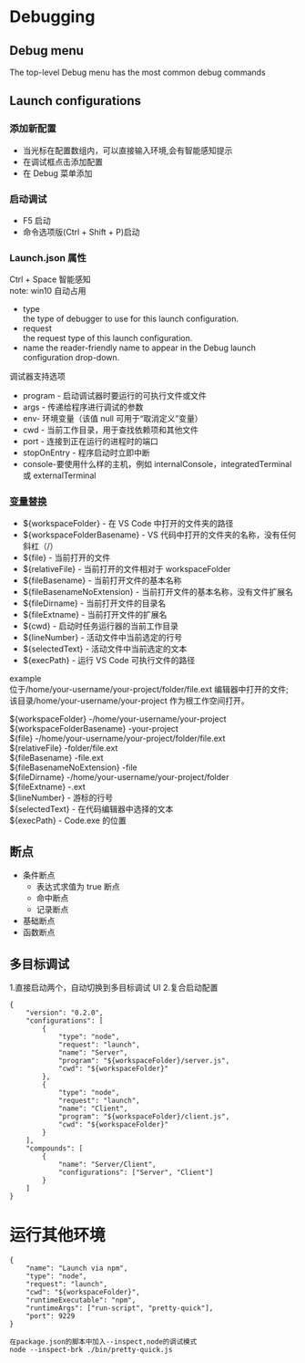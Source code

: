 # Debugging

## Debug menu

The top-level Debug menu has the most common debug commands

## Launch configurations

### 添加新配置

- 当光标在配置数组内，可以直接输入环境,会有智能感知提示
- 在调试框点击添加配置
- 在 Debug 菜单添加

### 启动调试

- F5 启动
- 命令选项版(Ctrl + Shift + P)启动

### Launch.json 属性

Ctrl + Space 智能感知  
note: win10 自动占用

- type  
  the type of debugger to use for this launch configuration.
- request  
  the request type of this launch configuration.
- name
  the reader-friendly name to appear in the Debug launch configuration drop-down.

调试器支持选项

- program - 启动调试器时要运行的可执行文件或文件
- args - 传递给程序进行调试的参数
- env- 环境变量（该值 null 可用于“取消定义”变量）
- cwd - 当前工作目录，用于查找依赖项和其他文件
- port - 连接到正在运行的进程时的端口
- stopOnEntry - 程序启动时立即中断
- console-要使用什么样的主机，例如 internalConsole，integratedTerminal 或 externalTerminal

### [变量替换](https://code.visualstudio.com/docs/editor/variables-reference)

- \${workspaceFolder} - 在 VS Code 中打开的文件夹的路径
- \${workspaceFolderBasename} - VS 代码中打开的文件夹的名称，没有任何斜杠（/）
- \${file} - 当前打开的文件
- \${relativeFile} - 当前打开的文件相对于 workspaceFolder
- \${fileBasename} - 当前打开文件的基本名称
- \${fileBasenameNoExtension} - 当前打开文件的基本名称，没有文件扩展名
- \${fileDirname} - 当前打开文件的目录名
- \${fileExtname} - 当前打开文件的扩展名
- \${cwd} - 启动时任务运行器的当前工作目录
- \${lineNumber} - 活动文件中当前选定的行号
- \${selectedText} - 活动文件中当前选定的文本
- \${execPath} - 运行 VS Code 可执行文件的路径

example  
位于/home/your-username/your-project/folder/file.ext 编辑器中打开的文件;  
该目录/home/your-username/your-project 作为根工作空间打开。

${workspaceFolder} -/home/your-username/your-project  
${workspaceFolderBasename} -your-project  
${file} -/home/your-username/your-project/folder/file.ext  
${relativeFile} -folder/file.ext  
${fileBasename} -file.ext  
${fileBasenameNoExtension} -file  
${fileDirname} -/home/your-username/your-project/folder  
${fileExtname} -.ext  
${lineNumber} - 游标的行号  
${selectedText} - 在代码编辑器中选择的文本  
\${execPath} - Code.exe 的位置

## 断点

- 条件断点
  - 表达式求值为 true 断点
  - 命中断点
  - 记录断点
- 基础断点
- 函数断点

## 多目标调试

1.直接启动两个，自动切换到多目标调试 UI 2.复合启动配置

```
{
    "version": "0.2.0",
    "configurations": [
        {
            "type": "node",
            "request": "launch",
            "name": "Server",
            "program": "${workspaceFolder}/server.js",
            "cwd": "${workspaceFolder}"
        },
        {
            "type": "node",
            "request": "launch",
            "name": "Client",
            "program": "${workspaceFolder}/client.js",
            "cwd": "${workspaceFolder}"
        }
    ],
    "compounds": [
        {
            "name": "Server/Client",
            "configurations": ["Server", "Client"]
        }
    ]
}
```

# 运行其他环境

```
{
    "name": "Launch via npm",
    "type": "node",
    "request": "launch",
    "cwd": "${workspaceFolder}",
    "runtimeExecutable": "npm",
    "runtimeArgs": ["run-script", "pretty-quick"],
    "port": 9229
}

在package.json的脚本中加入--inspect,node的调试模式
node --inspect-brk ./bin/pretty-quick.js
```
